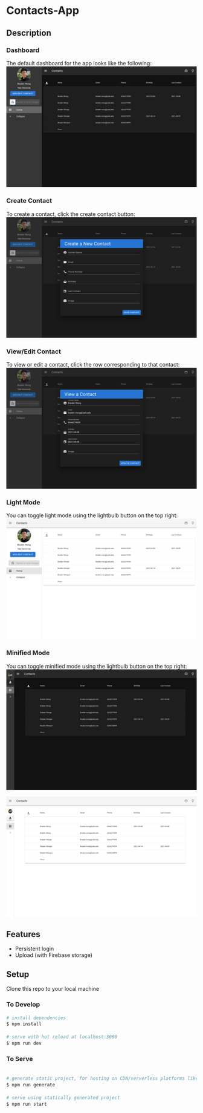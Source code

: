 # Contacts-App

## Description

### Dashboard

The default dashboard for the app looks like the following:
<img src="assets/readme/dashboard.png">

### Create Contact

To create a contact, click the create contact button:
<img src="assets/readme/create%20contact.png">

### View/Edit Contact

To view or edit a contact, click the row corresponding to that contact:
<img src="assets/readme/view%20contact.png">

### Light Mode

You can toggle light mode using the lightbulb button on the top right:
<img src="assets/readme/light%20mode.png">

### Minified Mode

You can toggle minified mode using the lightbulb button on the top right:
<img src="assets/readme/dark%20minified%20bar.png">

<img src="assets/readme/minified%20bar.png">

## Features

- Persistent login
- Upload (with Firebase storage)

## Setup

Clone this repo to your local machine

### To Develop

```bash
# install dependencies
$ npm install

# serve with hot reload at localhost:3000
$ npm run dev
```

### To Serve

```bash

# generate static project, for hosting on CDN/serverless platforms like Netlify
$ npm run generate

# serve using statically generated project
$ npm run start
```
